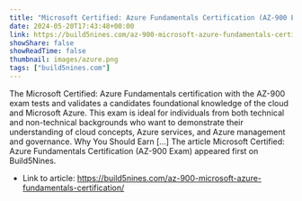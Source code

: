 ```yaml
---
title: "Microsoft Certified: Azure Fundamentals Certification (AZ-900 Exam)"
date: 2024-05-20T17:43:48+00:00
link: https://build5nines.com/az-900-microsoft-azure-fundamentals-certification/
showShare: false
showReadTime: false
thumbnail: images/azure.png
tags: ["build5nines.com"]
---
```

The Microsoft Certified: Azure Fundamentals certification with the AZ-900 exam tests and validates a candidates foundational knowledge of the cloud and Microsoft Azure. This exam is ideal for individuals from both technical and non-technical backgrounds who want to demonstrate their understanding of cloud concepts, Azure services, and Azure management and governance. Why You Should Earn […]
The article Microsoft Certified: Azure Fundamentals Certification (AZ-900 Exam) appeared first on Build5Nines.

- Link to article: https://build5nines.com/az-900-microsoft-azure-fundamentals-certification/